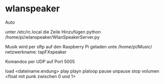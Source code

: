 # wlanspeaker

Auto

unter /etc/rc.local die Zeile Hinzufügen
  python /home/pi/wlanspeaker/WlanSpeakerServer.py

Musik wird per sftp auf den Raspberry Pi geladen unte /home/pi/Music/
netzwerkname: tapFXspeaker

Komandos per UDP auf Port 5005

  load <dateiname.endung>
  play
  playn <anzahl der Widerholungen>
  plaloop
  pause
  unpause
  stop
  volumen <float mit punk zwischen 0 und 1>

